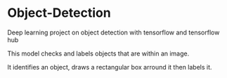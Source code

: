 # Object-Detection
Deep learning project on object detection with tensorflow and tensorflow hub

This model checks and labels objects that are within an image. 

It identifies an object, draws a rectangular box arround it then labels it.
